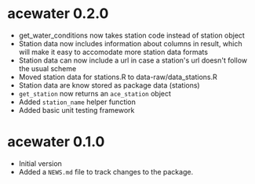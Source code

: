 # acewater 0.2.0

* get_water_conditions now takes station code instead of station object
* Station data now includes information about columns in result, which will make it easy to accomodate more station data formats
* Station data can now include a url in case a station's url doesn't follow the usual scheme
* Moved station data for stations.R to data-raw/data_stations.R
* Station data are know stored as package data (stations)
* `get_station` now returns an `ace_station` object
* Added `station_name` helper function
* Added basic unit testing framework

# acewater 0.1.0

* Initial version
* Added a `NEWS.md` file to track changes to the package.
